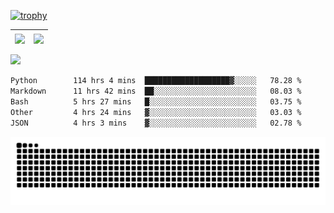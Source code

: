 [![trophy](https://github-profile-trophy.vercel.app/?username=ocss884&column=7)](https://github.com/ocss884)

| <img align="center" src="https://github-readme-stats.vercel.app/api?username=ocss884&show_icons=true&hide_border=true" /> | <img align="center" src="https://github-readme-streak-stats.herokuapp.com?user=ocss884&hide_border=true&date_format=M%20j%5B%2C%20Y%5D&ring=7EDDCF&fire=7EDDCF" /> |
| ------------------------------------------------------------ | ------------------------------------------------------------ |

![](https://komarev.com/ghpvc/?username=ocss884&color=brightgreen)

<!--START_SECTION:waka-->

```txt
Python        114 hrs 4 mins  ███████████████████▓░░░░░   78.28 %
Markdown      11 hrs 42 mins  ██░░░░░░░░░░░░░░░░░░░░░░░   08.03 %
Bash          5 hrs 27 mins   █░░░░░░░░░░░░░░░░░░░░░░░░   03.75 %
Other         4 hrs 24 mins   ▓░░░░░░░░░░░░░░░░░░░░░░░░   03.03 %
JSON          4 hrs 3 mins    ▓░░░░░░░░░░░░░░░░░░░░░░░░   02.78 %
```

<!--END_SECTION:waka-->

<p align="center">
   <img src="https://github.com/ocss884/ocss884/blob/output/github-snake.svg" alt="snake">
</p>
